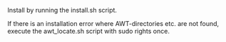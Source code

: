 Install by running the install.sh script.

If there is an installation error where AWT-directories etc. are not found, execute the awt_locate.sh script with sudo
rights once.
